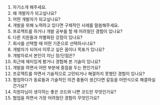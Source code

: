 1. 자기소개 해주세요.
2. 왜 개발자가 되고싶나요?
3. 어떤 개발자가 되고싶나요?
4. 개발을 위해 노력하고 있다면 구체적인 사례를 말씀해주세요.
5. 프로젝트를 하거나 개발 공부를 할 때 어려웠던 경험이 있나요?
6. 다른 지원들과 차별화된 강점이 있나요?
7. 회사를 선택할 때 어떤 기준으로 선택하시나요?
8. 개발자가 되어서 이루고 싶은 꿈이나 목표가 있나요?
9. 개발자로서 본인이 지닌 장/단점은?
10. 최근에 재미있게 봤거나 경험해 본 기술이 있나요?
11. 개발을 하면서 어떤 부분에 중점을 두는 편인가요?
12. 프로젝트를 하면서 기술적으로 고민되거나 해결하지 못했던 경험이 있나요?
13. 협업하다가 동료들과 기술적인 의견 충돌이 생긴다면 갈등을 어떤식으로 해결하실 건가요?
14. 지원자님이 생각하는 좋은 코드와 나쁜 코드란 무엇인가요?
15. 협업을 하면서 가장 어려웠던 경험이 무엇인가요?
